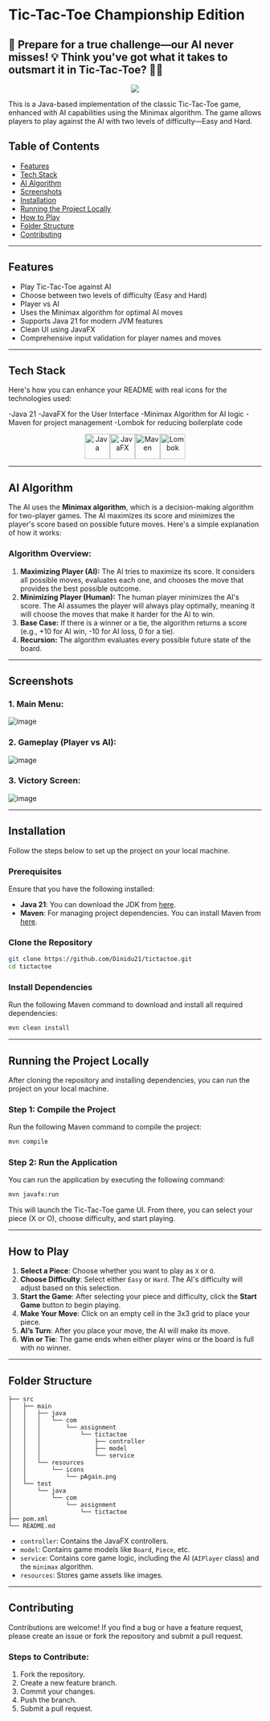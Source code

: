 # Tic-Tac-Toe Championship Edition

## 🤖 Prepare for a true challenge—our AI never misses! 💡 Think you've got what it takes to outsmart it in Tic-Tac-Toe? 🧠🔥

<p align="center"> <img src="src/main/resources/icons/game.png"> </p>

This is a Java-based implementation of the classic Tic-Tac-Toe game, enhanced with AI capabilities using the Minimax algorithm. The game allows players to play against the AI with two levels of difficulty—Easy and Hard.

## Table of Contents

- [Features](#features)
- [Tech Stack](#tech-stack)
- [AI Algorithm](#ai-algorithm)
- [Screenshots](#screenshots)
- [Installation](#installation)
- [Running the Project Locally](#running-the-project-locally)
- [How to Play](#how-to-play)
- [Folder Structure](#folder-structure)
- [Contributing](#contributing)
---

## Features

- Play Tic-Tac-Toe against AI
- Choose between two levels of difficulty (Easy and Hard)
- Player vs AI
- Uses the Minimax algorithm for optimal AI moves
- Supports Java 21 for modern JVM features
- Clean UI using JavaFX
- Comprehensive input validation for player names and moves

---

## Tech Stack

Here's how you can enhance your README with real icons for the technologies used:

-Java 21
-JavaFX for the User Interface
-Minimax Algorithm for AI logic
-Maven for project management
-Lombok for reducing boilerplate code

<center>
<img src="https://cdn.jsdelivr.net/gh/devicons/devicon/icons/java/java-original-wordmark.svg" height="50" alt="Java" /><img src="https://encrypted-tbn0.gstatic.com/images?q=tbn:ANd9GcTvH0Z3P1LvoEGIc6XMgKB-o1Dg2_X7hZtXd7rrgtWMoy559R3fn_YWOdydsvydI61iLWE&usqp=CAU" height="50" alt="JavaFX" /><img src="https://cdn.jsdelivr.net/gh/devicons/devicon/icons/apache/apache-original-wordmark.svg" height="50" alt="Maven" /><img src="https://github.com/user-attachments/assets/1b01a8c0-c845-4e99-a1fa-c5a187f11f95" height="50" alt="Lombok" />
</center>


---

## AI Algorithm

The AI uses the **Minimax algorithm**, which is a decision-making algorithm for two-player games. The AI maximizes its score and minimizes the player's score based on possible future moves. Here's a simple explanation of how it works:

### Algorithm Overview:

1. **Maximizing Player (AI):** The AI tries to maximize its score. It considers all possible moves, evaluates each one, and chooses the move that provides the best possible outcome.
2. **Minimizing Player (Human):** The human player minimizes the AI's score. The AI assumes the player will always play optimally, meaning it will choose the moves that make it harder for the AI to win.
3. **Base Case:** If there is a winner or a tie, the algorithm returns a score (e.g., +10 for AI win, -10 for AI loss, 0 for a tie).
4. **Recursion:** The algorithm evaluates every possible future state of the board.

---

## Screenshots

### 1. **Main Menu:**
![image](https://github.com/user-attachments/assets/05f5b717-2983-4f80-ac8e-eeffbe3e4d26)


### 2. **Gameplay (Player vs AI):**
![image](https://github.com/user-attachments/assets/dde6e251-8fdd-4a86-9235-08efa5b84bf2)



### 3. **Victory Screen:**
![image](https://github.com/user-attachments/assets/5c608fe6-5e22-4e35-9ea1-15b5fa5beca8)


---

## Installation

Follow the steps below to set up the project on your local machine.

### Prerequisites

Ensure that you have the following installed:
- **Java 21**: You can download the JDK from [here](https://www.oracle.com/java/technologies/javase-jdk21-downloads.html).
- **Maven**: For managing project dependencies. You can install Maven from [here](https://maven.apache.org/install.html).

### Clone the Repository

```bash
git clone https://github.com/Dinidu21/tictactoe.git
cd tictactoe
```

### Install Dependencies

Run the following Maven command to download and install all required dependencies:

```bash
mvn clean install
```

---

## Running the Project Locally

After cloning the repository and installing dependencies, you can run the project on your local machine.

### Step 1: Compile the Project

Run the following Maven command to compile the project:

```bash
mvn compile
```

### Step 2: Run the Application

You can run the application by executing the following command:

```bash
mvn javafx:run
```

This will launch the Tic-Tac-Toe game UI. From there, you can select your piece (X or O), choose difficulty, and start playing.

---

## How to Play

1. **Select a Piece**: Choose whether you want to play as `X` or `O`.
2. **Choose Difficulty**: Select either `Easy` or `Hard`. The AI's difficulty will adjust based on this selection.
3. **Start the Game**: After selecting your piece and difficulty, click the **Start Game** button to begin playing.
4. **Make Your Move**: Click on an empty cell in the 3x3 grid to place your piece.
5. **AI’s Turn**: After you place your move, the AI will make its move.
6. **Win or Tie**: The game ends when either player wins or the board is full with no winner.

---

## Folder Structure

```
├── src
│   ├── main
│   │   ├── java
│   │   │   └── com
│   │   │       └── assignment
│   │   │           └── tictactoe
│   │   │               ├── controller
│   │   │               ├── model
│   │   │               └── service
│   │   └── resources
│   │       └── icons
│   │           └── pAgain.png
│   └── test
│       └── java
│           └── com
│               └── assignment
│                   └── tictactoe
├── pom.xml
└── README.md
```

- `controller`: Contains the JavaFX controllers.
- `model`: Contains game models like `Board`, `Piece`, etc.
- `service`: Contains core game logic, including the AI (`AIPlayer` class) and the `minimax` algorithm.
- `resources`: Stores game assets like images.

---

## Contributing

Contributions are welcome! If you find a bug or have a feature request, please create an issue or fork the repository and submit a pull request.

### Steps to Contribute:
1. Fork the repository.
2. Create a new feature branch.
3. Commit your changes.
4. Push the branch.
5. Submit a pull request.

